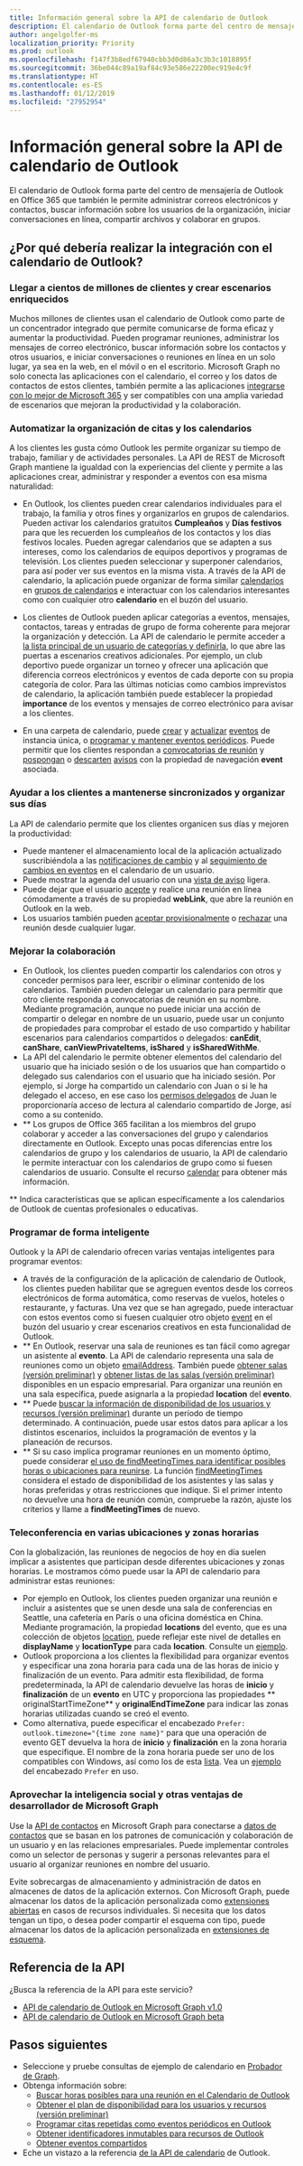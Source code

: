 ```yaml
---
title: Información general sobre la API de calendario de Outlook
description: El calendario de Outlook forma parte del centro de mensajería de Outlook en Office 365 que también le permite administrar correos electrónicos y contactos, buscar información sobre los usuarios de la organización.
author: angelgolfer-ms
localization_priority: Priority
ms.prod: outlook
ms.openlocfilehash: f147f3b8edf67940cbb3d0d86a3c3b3c1018895f
ms.sourcegitcommit: 36be044c89a19af84c93e586e22200ec919e4c9f
ms.translationtype: HT
ms.contentlocale: es-ES
ms.lasthandoff: 01/12/2019
ms.locfileid: "27952954"
---
```

# <a name="outlook-calendar-api-overview"></a>Información general sobre la API de calendario de Outlook

El calendario de Outlook forma parte del centro de mensajería de Outlook en Office 365 que también le permite administrar correos electrónicos y contactos, buscar información sobre los usuarios de la organización, iniciar conversaciones en línea, compartir archivos y colaborar en grupos.

## <a name="why-integrate-with-outlook-calendar"></a>¿Por qué debería realizar la integración con el calendario de Outlook?

### <a name="reach-hundreds-of-millions-of-customers-and-build-rich-scenarios"></a>Llegar a cientos de millones de clientes y crear escenarios enriquecidos

Muchos millones de clientes usan el calendario de Outlook como parte de un concentrador integrado que permite comunicarse de forma eficaz y aumentar la productividad. Pueden programar reuniones, administrar los mensajes de correo electrónico, buscar información sobre los contactos y otros usuarios, e iniciar conversaciones o reuniones en línea en un solo lugar, ya sea en la web, en el móvil o en el escritorio. Microsoft Graph no solo conecta las aplicaciones con el calendario, el correo y los datos de contactos de estos clientes, también permite a las aplicaciones [integrarse con lo mejor de Microsoft 365](overview-major-services.md) y ser compatibles con una amplia variedad de escenarios que mejoran la productividad y la colaboración.

### <a name="automate-appointment-organization-and-calendaring"></a>Automatizar la organización de citas y los calendarios

A los clientes les gusta cómo Outlook les permite organizar su tiempo de trabajo, familiar y de actividades personales. La API de REST de Microsoft Graph mantiene la igualdad con la experiencias del cliente y permite a las aplicaciones crear, administrar y responder a eventos con esa misma naturalidad:

- En Outlook, los clientes pueden crear calendarios individuales para el trabajo, la familia y otros fines y organizarlos en grupos de calendarios. Pueden activar los calendarios gratuitos **Cumpleaños** y **Días festivos** para que les recuerden los cumpleaños de los contactos y los días festivos locales. Pueden agregar calendarios que se adapten a sus intereses, como los calendarios de equipos deportivos y programas de televisión. Los clientes pueden seleccionar y superponer calendarios, para así poder ver sus eventos en la misma vista. A través de la API de calendario, la aplicación puede organizar de forma similar [calendarios](/graph/api/resources/calendar?view=graph-rest-1.0) en [grupos de calendarios](/graph/api/resources/calendargroup?view=graph-rest-1.0) e interactuar con los calendarios interesantes como con cualquier otro **calendario** en el buzón del usuario.

- Los clientes de Outlook pueden aplicar categorías a eventos, mensajes, contactos, tareas y entradas de grupo de forma coherente para mejorar la organización y detección. La API de calendario le permite acceder a [la lista principal de un usuario de categorías y definirla](/graph/api/outlookuser-post-mastercategories?view=graph-rest-1.0), lo que abre las puertas a escenarios creativos adicionales. Por ejemplo, un club deportivo puede organizar un torneo y ofrecer una aplicación que diferencia correos electrónicos y eventos de cada deporte con su propia categoría de color. Para las últimas noticias como cambios imprevistos de calendario, la aplicación también puede establecer la propiedad **importance** de los eventos y mensajes de correo electrónico para avisar a los clientes.

- En una carpeta de calendario, puede [crear](/graph/api/user-post-events?view=graph-rest-1.0) y [actualizar](/graph/api/event-update?view=graph-rest-1.0) [eventos](/graph/api/resources/event?view=graph-rest-1.0) de instancia única, o [programar y mantener eventos periódicos](outlook-schedule-recurring-events.md). Puede permitir que los clientes respondan a [convocatorias de reunión](/graph/api/resources/eventmessage?view=graph-rest-1.0) y [pospongan](/graph/api/event-snoozereminder?view=graph-rest-1.0) o [descarten](/graph/api/event-dismissreminder?view=graph-rest-1.0) [avisos](/graph/api/resources/reminder?view=graph-rest-1.0) con la propiedad de navegación **event** asociada.


### <a name="help-customers-stay-synchronized-and-navigate-their-day"></a>Ayudar a los clientes a mantenerse sincronizados y organizar sus días

La API de calendario permite que los clientes organicen sus días y mejoren la productividad:

<!-- change link to notifications to the concept topic once it's created. In general, try staying in the conceptual level in these overview topics, if conceptual topics are available for the link destination.
-->

- Puede mantener el almacenamiento local de la aplicación actualizado suscribiéndola a las [notificaciones de cambio](/graph/api/resources/webhooks?view=graph-rest-1.0) y al [seguimiento de cambios en eventos](delta-query-events.md) en el calendario de un usuario.
- Puede mostrar la agenda del usuario con una [vista de aviso](/graph/api/user-reminderview?view=graph-rest-1.0) ligera.
- Puede dejar que el usuario [acepte](/graph/api/event-accept?view=graph-rest-1.0) y realice una reunión en línea cómodamente a través de su propiedad **webLink**, que abre la reunión en Outlook en la web.
- Los usuarios también pueden [aceptar provisionalmente](/graph/api/event-tentativelyaccept?view=graph-rest-1.0) o [rechazar](/graph/api/event-decline?view=graph-rest-1.0) una reunión desde cualquier lugar.

### <a name="enhance-collaboration"></a>Mejorar la colaboración

- En Outlook, los clientes pueden compartir los calendarios con otros y conceder permisos para leer, escribir o eliminar contenido de los calendarios. También pueden delegar un calendario para permitir que otro cliente responda a convocatorias de reunión en su nombre. Mediante programación, aunque no puede iniciar una acción de compartir o delegar en nombre de un usuario, puede usar un conjunto de propiedades para comprobar el estado de uso compartido y habilitar escenarios para calendarios compartidos o delegados: **canEdit**, **canShare**, **canViewPrivateItems**, **isShared** y **isSharedWithMe**.
- La API del calendario le permite obtener elementos del calendario del usuario que ha iniciado sesión o de los usuarios que han compartido o delegado sus calendarios con el usuario que ha iniciado sesión. Por ejemplo, si Jorge ha compartido un calendario con Juan o si le ha delegado el acceso, en ese caso los [permisos delegados](permissions-reference.md#delegated-permissions-application-permissions-and-effective-permissions) de Juan le proporcionaría acceso de lectura al calendario compartido de Jorge, así como a su contenido.
- ** Los grupos de Office 365 facilitan a los miembros del grupo colaborar y acceder a las conversaciones del grupo y calendarios directamente en Outlook. Excepto unas pocas diferencias entre los calendarios de grupo y los calendarios de usuario, la API de calendario le permite interactuar con los calendarios de grupo como si fuesen calendarios de usuario. Consulte el recurso [calendar](/graph/api/resources/calendar?view=graph-rest-1.0) para obtener más información.

** Indica características que se aplican específicamente a los calendarios de Outlook de cuentas profesionales o educativas.


### <a name="schedule-smart"></a>Programar de forma inteligente

Outlook y la API de calendario ofrecen varias ventajas inteligentes para programar eventos:

- A través de la configuración de la aplicación de calendario de Outlook, los clientes pueden habilitar que se agreguen eventos desde los correos electrónicos de forma automática, como reservas de vuelos, hoteles o restaurante, y facturas. Una vez que se han agregado, puede interactuar con estos eventos como si fuesen cualquier otro objeto [event](/graph/api/resources/event?view=graph-rest-1.0) en el buzón del usuario y crear escenarios creativos en esta funcionalidad de Outlook.
- ** En Outlook, reservar una sala de reuniones es tan fácil como agregar un asistente al **evento**. La API de calendario representa una sala de reuniones como un objeto [emailAddress](/graph/api/resources/emailaddress?view=graph-rest-1.0). También puede [obtener salas (versión preliminar)](/graph/api/user-findrooms?view=graph-rest-beta) y [obtener listas de las salas (versión preliminar)](/graph/api/user-findroomlists?view=graph-rest-beta) disponibles en un espacio empresarial. Para organizar una reunión en una sala específica, puede asignarla a la propiedad **location** del **evento**.
- ** Puede [buscar la información de disponibilidad de los usuarios y recursos (versión preliminar)](outlook-get-free-busy-schedule.md) durante un período de tiempo determinado. A continuación, puede usar estos datos para aplicar a los distintos escenarios, incluidos la programación de eventos y la planeación de recursos.
- ** Si su caso implica programar reuniones en un momento óptimo, puede considerar [el uso de findMeetingTimes para identificar posibles horas o ubicaciones para reunirse](findmeetingtimes-example.md). La función [findMeetingTimes](/graph/api/user-findmeetingtimes?view=graph-rest-1.0) considera el estado de disponibilidad de los asistentes y las salas y horas preferidas y otras restricciones que indique. Si el primer intento no devuelve una hora de reunión común, compruebe la razón, ajuste los criterios y llame a **findMeetingTimes** de nuevo.


### <a name="teleconference-across-multiple-locations-and-time-zones"></a>Teleconferencia en varias ubicaciones y zonas horarias

Con la globalización, las reuniones de negocios de hoy en día suelen implicar a asistentes que participan desde diferentes ubicaciones y zonas horarias. Le mostramos cómo puede usar la API de calendario para administrar estas reuniones:

- Por ejemplo en Outlook, los clientes pueden organizar una reunión e incluir a asistentes que se unen desde una sala de conferencias en Seattle, una cafetería en París o una oficina doméstica en China. Mediante programación, la propiedad **locations** del evento, que es una colección de objetos [location](/graph/api/resources/location?view=graph-rest-1.0), puede reflejar este nivel de detalles en **displayName** y **locationType** para cada **location**. Consulte un [ejemplo](/graph/api/event-get?view=graph-rest-1.0#request-2).
- Outlook proporciona a los clientes la flexibilidad para organizar eventos y especificar una zona horaria para cada una de las horas de inicio y finalización de un evento. Para admitir esta flexibilidad, de forma predeterminada, la API de calendario devuelve las horas de **inicio** y **finalización** de un **evento** en UTC y proporciona las propiedades ** originalStartTimeZone** y **originalEndTimeZone** para indicar las zonas horarias utilizadas cuando se creó el evento.
- Como alternativa, puede especificar el encabezado `Prefer: outlook.timezone="{time zone name}"` para que una operación de evento GET devuelva la hora de **inicio** y **finalización** en la zona horaria que especifique. El nombre de la zona horaria puede ser uno de los compatibles con Windows, así como los de esta [lista](/graph/api/resources/datetimetimezone?view=graph-rest-1.0). Vea un [ejemplo](/graph/api/event-get?view=graph-rest-1.0#request-1) del encabezado `Prefer` en uso.


### <a name="take-advantage-of-social-intelligence-and-other-developer-conveniences-in-microsoft-graph"></a>Aprovechar la inteligencia social y otras ventajas de desarrollador de Microsoft Graph

Use la [API de contactos](people-example.md) en Microsoft Graph para conectarse a [datos de contactos](/graph/api/resources/person?view=graph-rest-1.0) que se basan en los patrones de comunicación y colaboración de un usuario y en las relaciones empresariales. Puede implementar controles como un selector de personas y sugerir a personas relevantes para el usuario al organizar reuniones en nombre del usuario.

Evite sobrecargas de almacenamiento y administración de datos en almacenes de datos de la aplicación externos. Con Microsoft Graph, puede almacenar los datos de la aplicación personalizada como [extensiones abiertas](extensibility-overview.md#open-extensions) en casos de recursos individuales. Si necesita que los datos tengan un tipo, o desea poder compartir el esquema con tipo, puede almacenar los datos de la aplicación personalizada en [extensiones de esquema](extensibility-overview.md#schema-extensions).

## <a name="api-reference"></a>Referencia de la API
¿Busca la referencia de la API para este servicio?

- [API de calendario de Outlook en Microsoft Graph v1.0](/graph/api/resources/calendar?view=graph-rest-1.0)
- [API de calendario de Outlook en Microsoft Graph beta](/graph/api/resources/calendar?view=graph-rest-beta)


## <a name="next-steps"></a>Pasos siguientes

- Seleccione y pruebe consultas de ejemplo de calendario en [Probador de Graph](https://developer.microsoft.com/graph/graph-explorer/?request=me%2Fevents&version=v1.0).
- Obtenga información sobre:
  - [Buscar horas posibles para una reunión en el Calendario de Outlook](findmeetingtimes-example.md)
  - [Obtener el plan de disponibilidad para los usuarios y recursos (versión preliminar)](outlook-get-free-busy-schedule.md)
  - [Programar citas repetidas como eventos periódicos en Outlook](outlook-schedule-recurring-events.md)
  - [Obtener identificadores inmutables para recursos de Outlook](outlook-immutable-id.md)
  - [Obtener eventos compartidos](outlook-get-shared-events-calendars.md)
- Eche un vistazo a la referencia [de la API de calendario](/graph/api/resources/calendar?view=graph-rest-1.0) de Outlook.

<!-- Replace the last item with the calendar API overview when it's published.
-->
